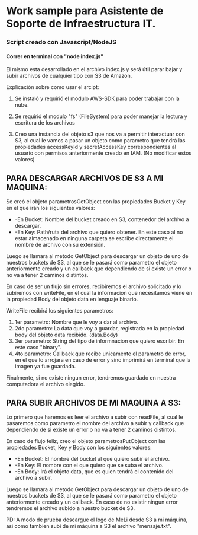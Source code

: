 # Work sample para Asistente de Soporte de Infraestructura IT.

<h3>Script creado con Javascript/NodeJS</3>
<h4>Correr en terminal con "node index.js"</h4>

El mismo esta desarrollado en el archivo index.js y será útil parar bajar y subir archivos de cualquier tipo con S3 de Amazon.

Explicación sobre como usar el srcipt:

1) Se instaló y requirió el modulo AWS-SDK para poder trabajar con la nube.

2) Se requirió el modulo "fs" (FileSystem) para poder manejar la lectura y escritura de los archivos

3) Creo una instancia del objeto s3 que nos va a permitir interactuar con S3, al cual le vamos a pasar un objeto como parametro que tendrá las propiedades accessKeyId y secretAccessKey correspondientes al usuario con permisos anteriormente creado en IAM. (No modificar estos valores)


<h2> PARA DESCARGAR ARCHIVOS DE S3 A MI MAQUINA: </h2>

Se creó el objeto parametrosGetObject con las propiedades Bucket y Key en el que irán los siguientes valores:
<ul>
  <li>-En Bucket: Nombre del bucket creado en S3, contenedor del archivo a descargar.</li>
<li>-En Key: Path/ruta del archivo que quiero obtener. En este caso al no estar almacenado en ninguna carpeta se escribe directamente el nombre de archivo con su extensión.</li>
</ul>

Luego se llamara al metodo GetObject para descargar un objeto de uno de nuestros buckets de S3, al que se le pasará como parametro el objeto anteriormente creado y un callback que dependiendo de si existe un error o no va a tener 2 caminos distintos.

En caso de ser un flujo sin errores, recibiremos el archivo solicitado y lo subiremos con writeFile, en el cual la informacion que necesitamos viene en la propiedad Body del objeto data en lenguaje binario.

WriteFile recibirá los siguientes parametros: 

1) 1er parametro: Nombre que le voy a dar al archivo.</li>
1) 2do parametro: La data que voy a guardar, registrada en la propiedad body del objeto data recibido. (data.Body)</li>
1) 3er parametro: String del tipo de informnacion que quiero escribir. En este caso "binary".</li>
1) 4to parametro: Callback que recibe unicamente el parametro de error, en el que lo arrojara en caso de error y sino imprimirá en terminal que la imagen ya fue guardada.</li>

Finalmente, si no existe ningun error, tendremos guardado en nuestra computadora el archivo elegido.

<h2> PARA SUBIR ARCHIVOS DE MI MAQUINA A S3: </h2>

Lo primero que haremos es leer el archivo a subir con readFile, al cual le pasaremos como parametro el nombre del archivo a subir y callback que dependiendo de si existe un error o no va a tener 2 caminos distintos.

En caso de flujo feliz, creo el objeto parametrosPutObject con las propiedades Bucket, Key y Body con los siguientes valores:
<ul>
<li>-En Bucket: El nombre del bucket al que quiero subir el archivo.</li>
<li>-En Key: El nombre con el que quiero que se suba el archivo.</li>
<li>-En Body: Irá el objeto data, que es quien tendrá el contenido del archivo a subir.</li>
</ul>

Luego se llamara al metodo GetObject para descargar un objeto de uno de nuestros buckets de S3, al que se le pasará como parametro el objeto anteriormente creado y un callback. En caso de no existir ningun error tendremos el archivo subido a nuestro bucket de S3.

PD: A modo de prueba descargue el logo de MeLi desde S3 a mi máquina, asi como tambien subí de mi máquina a S3 el archivo "mensaje.txt".
